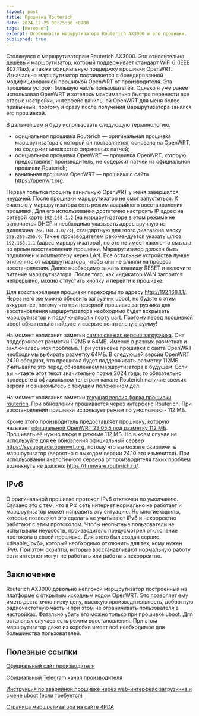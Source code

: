 ```yaml
---
layout: post
title: Прошивка Routerich
date: 2024-12-25 00:25:50 +0700
tags: [Интернет]
excerpt: Особенности маршрутизатора Routerich AX3000 и его прошивки.
published: true
---
```

Столкнулся с маршрутизатором Routerich AX3000. Это относительно дешёвый маршрутизатор, который поддерживает стандарт WiFi 6 (IEEE 802.11ax), а также официальную поддержку прошивки OpenWRT. Изначально маршрутизатор поставляется с брендированной модифицированной прошивкой OpenWRT от производителя. Эта прошивка устроит большую часть пользователей. Однако я уже ранее использовал OpenWRT и хотелось максимально быстро перенести все старые настройки, интерфейс ванильной OpenWRT для меня более привычный, поэтому я сразу после получения маршрутизатора занялся его прошивкой.

В дальнейшем я буду использовать следующую терминологию:

- официальная прошивка Routerich — оригинальная прошивка маршрутизатора с которой он поставляется, основана на OpenWRT, но содержит множество фирменных патчей;
- официальная прошивка OpenWRT — прошивка OpenWRT, которую предоставляет производитель, не содержит патчей из официальной прошивки Routerich;
- ванильная прошивка OpenWRT — прошивка с сайта <https://openwrt.org>.

Первая попытка прошить ванильную OpenWRT у меня завершился неудачей. После прошивки маршрутизатор не смог запуститься. К счастью у маршрутизатора есть режим аварийного восстановления прошивки. Для его использования достаточно настроить IP адрес на сетевой карте `192.168.1.2` (на маршрутизаторе в этом режиме не включается DHCP и необходимо указывать адрес вручную из диапазона `192.168.1.0/24`), стандартную для этого диапазона маску `255.255.255.0`. Также производителем рекомендуется указать шлюз `192.168.1.1` (адрес маршрутизатора), но это не имеет какого-то смысла во время восстановления прошивки. Маршрутизатор должен быть подключен к компьютеру через LAN. Все остальные устройства лучше отключить от маршрутизатора, чтобы они не влияли на процесс восстановления. Далее необходимо зажать клавишу RESET и включите питание маршрутизатора. После того, как индикатор WAN загорится непрерывно, можно отпустить кнопку и перейти к прошивке.

Для восстановления прошивки переходим по адресу <http://192.168.1.1/>. Через него же можно обновить загрузчик uboot, но будьте с этим аккуратнее, потому что при неверной прошивке загрузчика для восстановления маршрутизатора необходимо будет вскрывать маршрутизатор и подключаться к порту uart. Поэтому перед прошивкой uboot обязательно найдите и сверьте контрольную сумму!

На момент написания заметки [самая свежая версия загрузчика](https://t.me/routerich/7761/15571). Она поддерживает разметки 112МБ и 64МБ. Именно в разных разметках и заключалась моя проблема. При установке прошивки с сайта OpenWRT необходимы выбирать разметку 64МБ. В следующей версии OpenWRT 24.10 обещают, что прошивка будет поддерживать разметку 112МБ. Учитывайте это перед обновлением маршрутизатора в будущем. Если вы читаете этот текст значительно позже 2024 года, то обязательно проверьте в официальном телеграм канале Routerich наличие свежих версий и ознакомьтесь с текущим положением дел.

На момент написания заметки [текущая версия форка прошивки routerich](https://t.me/routerich/7761/47800). При обновлении прошивается через интерфейс Routerich. При восстановлении пришивки использует режим по умолчанию - 112 МБ.

Кроме этого производитель предоставляет прошивку, которую называет [официальной OpenWRT 23.05.5 под разметку 112 МБ](https://t.me/routerich/7761/18526). Прошивать её нужно также в режиме 112 МБ. Но в коем случае не используйте для её обновления официальный сервер <https://sysupgrade.openwrt.org>, потому что вы можете окирпичить маршрутизатор (вероятно с выходом версии 24.10 это изменится). При использовании аналогичного сервера от производителя таких проблем возникнуть не должно: <https://firmware.routerich.ru/>.

## IPv6

О оригинальной прошивке протокол IPv6 отключен по умолчанию. Связано это с тем, что в РФ сеть интернет нормально не работает и маршрутизатор может исправить эту ситуацию. Но многие скрипы, которые позволяют это сделать не учитывают IPv6 и некорректно работают с этим протоколом. Чтобы неопытные пользователи не испытывали неудобств, производитель предусмотрел отключение протокола в своей прошивке. Для этого был создан сервис «disable_ipv6», который необходимо отключить для тех, кому нужен IPv6. При этом скрипты, которые восстанавливают нормальную работу сети интернет могут не работать или работать некорректно.

## Заключение

Routerich AX3000 довольно неплохой маршрутизатор построенный на платформе с открытым исходным кодом OpenWRT. Это позволяет ему иметь достаточно низку цену, высокую производительность, добротную радиочастотную часть и при этом не ограничивать пользователя в настройках. Фатально убить его можно только при прошивке uboot. Для остальных случаев есть режим восстановления. При этом маршрутизатор даже из коробки имеет всё необходимое для большинства пользователей.

## Полезные ссылки

[Официальный сайт производителя](https://routerich.ru/)

[Официальный Telegram канал производителя](https://t.me/routerich)

[Инструкция по аварийной прошивке через web-интерфейс загрузчика и смене uboot (если требуется)](https://t.me/routerich/7761/15570)

[Страница маршрутизатора на сайте 4PDA](https://4pda.to/forum/index.php?showtopic=1080524)
